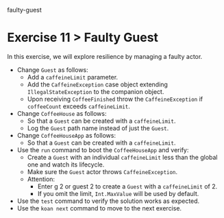 faulty-guest

# Exercise 11 > Faulty Guest

In this exercise, we will explore resilience by managing a faulty actor.

- Change `Guest` as follows:
    - Add a `caffeineLimit` parameter.
    - Add the `CaffeineException` case object extending `IllegalStateException` to the companion object.
    - Upon receiving `CoffeeFinished` throw the `CaffeineException` if `coffeeCount` exceeds `caffeineLimit`.
- Change `CoffeeHouse` as follows:
    - So that a `Guest` can be created with a `caffeineLimit`.
    - Log the `Guest` path name instead of just the `Guest`.
- Change `CoffeeHouseApp` as follows:
    - So that a `Guest` can be created with a `caffeineLimit`.
- Use the `run` command to boot the `CoffeeHouseApp` and verify:
    - Create a `Guest` with an individual `caffeineLimit` less than the global one and watch its lifecycle.
    - Make sure the `Guest` actor throws `CaffeineException`.
    - Attention: 
        - Enter g 2 or guest 2 to create a `Guest` with a `caffeineLimit` of 2.
        - If you omit the limit, `Int.MaxValue` will be used by default.
- Use the `test` command to verify the solution works as expected.
- Use the `koan next` command to move to the next exercise.
